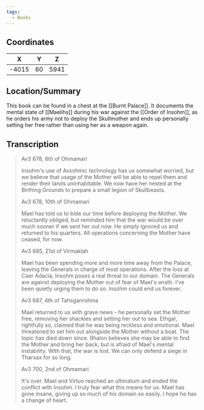 ```yaml
---
tags:
  - Books
---
```


## Coordinates
| **X** | **Y** | **Z** |
| :---: | :---: | :---: |
| -4015 |  60   | 5941  |

## Location/Summary
This book can be found in a chest at the [[Burnt Palace]]. It documents the mental state of [[Maelihs]] during his war against the [[Order of Insohm]], as he orders his army not to deploy the Skullmother and ends up personally setting her free rather than using her as a weapon again.

## Transcription
> Av3 678, 6th of Ohmamari
>
> Insohm's use of Avsohmic technology has us somewhat worried, but we believe that usage of the Mother will be able to repel them and render their lands uninhabitable. We now have her nested at the Birthing Grounds to prepare a small legion of Skullbeasts.
>
> Av3 678, 10th of Ohmamari
>
> Mael has told us to bide our time before deploying the Mother. We reluctantly obliged, but reminded him that the war would be over much sooner if we sent her out now. He simply ignored us and returned to his quarters. All operations concerning the Mother have ceased, for now.
>
> Av3 685, 21st of Virmaklah
>
> Mael has been spending more and more time away from the Palace, leaving the Generals in charge of most operations. After the loss at Caer Adacia, Insohm poses a real threat to our domain. The Generals are against deploying the Mother out of fear of Mael's wrath. I've been quietly urging them to do so. Insohm could end us forever.
>
> Av3 687, 4th of Tahsganrohma
>
> Mael returned to us with grave news - he personally set the Mother free, removing her shackles and setting her out to sea. Ethgar, rightfully so, claimed that he was being reckless and emotional. Mael threatened to set him out alongside the Mother without a boat. The topic has died down since. Rhalon believes she may be able to find the Mother and bring her back, but is afraid of Mael's mental instability. With that, the war is lost. We can only defend a siege in Tharxax for so long.
>
> Av3 700, 2nd of Ohmamari
>
> It's over. Mael and Virtuo reached an ultimatum and ended the conflict with Insohm. I truly fear what this means for us. Mael has gone insane, giving up so much of his domain so easily. I hope he has a change of heart.


